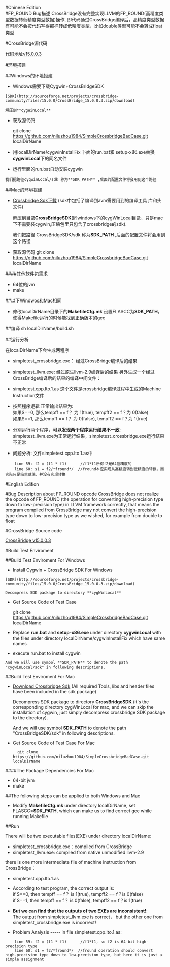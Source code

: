 
#Chinese Edition   
#FP_ROUND Bug描述
CrossBridge没有完整实现LLVM的FP_ROUND(高精度类型数据转低精度类型数据)操作, 即代码通过CrossBridge编译后，高精度类型数据有可能不会按代码写得那样转成低精度类型，比如double类型可能不会转成float类型

#CrossBridge源代码

[代码地址v15.0.0.3](https://github.com/crossbridge-community/crossbridge/tree/v15.0.0.3) 


#环境搭建

##Windows的环境搭建

   * Windows需要下载Cygwin+CrossBridgeSDK

   	[SDK](http://sourceforge.net/projects/crossbridge-community/files/15.0.0/CrossBridge_15.0.0.3.zip/download)
    
	解压到**cygWinLocal**

   * 获取源代码
   
		git clone https://github.com/niluzhou1984/SimpleCrossbridgeBadCase.git localDirName

   * 用localDirName/cygwinInstallFix 下面的run.bat和 setup-x86.exe替换**cygwinLocal**下的同名文件

   * 运行里面的run.bat自动安装cygwin
   
	我们把路径cygwinLocal/sdk 称为**SDK_PATH** ,后面的配置文件将会用到这个路径

##Mac的环境搭建

* [Crossbridge Sdk下载](http://sourceforge.net/projects/crossbridge-community/files/15.0.0/CrossBridge_15.0.0.3.dmg/download)
(sdk中包括了编译到avm需要用到的编译工具 库和头文件) 
    
    解压到目录**CrossBridgeSDK**(同windows下的cygWinLocal目录，只是mac下不需要装cygwin,压缩包里只包含了crossbridge的sdk).

	我们把路径 CrossBridgeSDK/sdk 称为**SDK_PATH** ,后面的配置文件将会用到这个路径
	
* 获取源代码
		git clone https://github.com/niluzhou1984/SimpleCrossbridgeBadCase.git  localDirName
		
####其他软件包需求
   * 64位的jvm
   * make
   
##以下Windwos和Mac相同

* 修改localDirName目录下的**MakefileCfg.mk** 设置FLASCC为**SDK_PATH**，使得Makefile运行的时候能找到正确版本的gcc


##编译
	sh localDirName/build.sh
	


##运行分析

在localDirName下会生成两程序
* simpletest_crossbridge.exe： 经过CrossBridge编译后的结果
* simpletest_llvm.exe:  经过原生llvm-2.9编译后的结果
另外生成一个经过CrossBridge编译后的结果的编译中间文件：
* simpletest.cpp.lto.1.as 这个文件是crossbridge编译过程中生成的Machine Instruction文件 

* 按照程序逻辑 正常输出结果为:   
        如果S==0, 那么tempff == f？ 为 1(true),  tempff2 == f？为 0(false)    
        如果S==1, 那么tempff == f？ 为 0(false),  tempff2 == f？为 1(true)
	
* 分别运行两个程序，**可以发现两个程序运行结果不一致**:    
        simpletest_llvm.exe为正常运行结果，simpletest_crossbridge.exe运行结果不正常  


* 问题分析: 文件simpletest.cpp.lto.1.as中    
```
	line 59: f2 = (f1 * f1)      //f1*f1所得f2是64位精度的    
	line 60: s1 = f2/*fround*/  //fround本应实现从高精度转到低精度的转换，而实际只是简单赋值，并没有实现转换
```

#English Edition

#Bug Description about FP_ROUND opcode 
CrossBridge does not realize the opcode of FP_ROUND (the operation for converting high-precision type down to low-precision type) in LLVM framework correctly, that means the program compiled from CrossBridge may not convert the high-precision type down to low-precision type as we wished, for example from double to float


#CrossBridge Source code

[CrossBridge v15.0.0.3](https://github.com/crossbridge-community/crossbridge/tree/v15.0.0.3) 

#Build Test Enviroment

##Build Test Enviroment For Windows

   * Install Cygwin + CrossBridge SDK For Windows

   	[SDK](http://sourceforge.net/projects/crossbridge-community/files/15.0.0/CrossBridge_15.0.0.3.zip/download) 

	Decompress SDK package to directory **cygWinLocal** 

   * Get Source Code of Test Case
  
		git clone https://github.com/niluzhou1984/SimpleCrossbridgeBadCase.git localDirName

   * Replace **run.bat** and **setup-x86.exe** under directory **cygwinLocal** with the files under directory localDirName/cygwinInstallFix which have same names
    
   * execute run.bat to install cygwin 
   
	And we will use symbol **SDK_PATH** to denote the path "cygwinLocal/sdk" in following descriptions.

##Build Test Enviroment For Mac

* [Download Crossbridge Sdk](http://sourceforge.net/projects/crossbridge-community/files/15.0.0/CrossBridge_15.0.0.3.dmg/download)
    (All required Tools, libs and header files have been included in the sdk package)
	
    Decompress SDK package to directory **CrossBridgeSDK** (it's the corresponding directory cygWinLocal for mac, and we can skip the installation of cygwin, just simply decompress crossbridge SDK package to the directory).

	And we will use symbol **SDK_PATH** to denote the path "CrossBridgeSDK/sdk" in following descriptions.
	
* Get Source Code of Test Case For Mac 

		git clone https://github.com/niluzhou1984/SimpleCrossbridgeBadCase.git localDirName
		
####The Package Dependencies For Mac
   * 64-bit jvm
   * make
   
##The following steps can be applied to both Windows and Mac

* Modify **MakefileCfg.mk** under directory localDirName, set FLASCC=**SDK_PATH**, which can make us to find correct gcc while running Makefile

##Run

There will be two executable files(EXE) under directory localDirName:
* simpletest_crossbridge.exe：compiled from CrossBridge
* simpletest_llvm.exe: compiled from native unmodified llvm-2.9

there is one more intermediate file of machine instruction from CrossBridge：
* simpletest.cpp.lto.1.as  


* According to test program, the correct output is:   
	if S==0, then tempff == f？ is 1(true),  tempff2 == f？is 0(false)    
	if S==1, then tempff == f？ is 0(false),  tempff2 == f？is 1(true)
	
* **But we can find that the outputs of two EXEs are inconsistent!**:    
       The output from simpletest_llvm.exe is correct， but the other one from simpletest_crossbridge.exe is incorrect!


* Problem Analysis  -----  in file simpletest.cpp.lto.1.as:    
```
	line 59: f2 = (f1 * f1)      //f1*f1, so f2 is 64-bit high-precision type     
	line 60: s1 = f2/*fround*/  //fround operation should convert high-precision type down to low-precision type, but here it is just a simple assignment 
```



